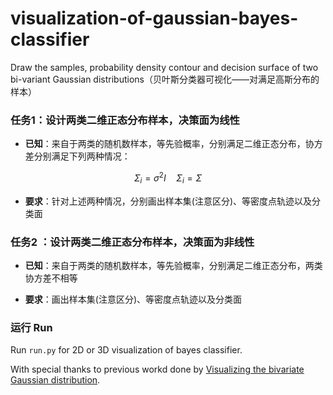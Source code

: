 # visualization-of-gaussian-bayes-classifier
Draw the samples, probability density contour and decision surface of two bi-variant Gaussian distributions（贝叶斯分类器可视化——对满足高斯分布的样本）


### 任务1：设计两类二维正态分布样本，决策面为线性

* **已知**：来自于两类的随机数样本，等先验概率，分别满足二维正态分布，协方差分别满足下列两种情况：

$$\Sigma_{i}=\sigma^{2} I \quad \Sigma_{i}=\Sigma$$

* **要求**：针对上述两种情况，分别画出样本集(注意区分)、等密度点轨迹以及分类面

### 任务2 ：设计两类二维正态分布样本，决策面为非线性

* **已知**：来自于两类的随机数样本，等先验概率，分别满足二维正态分布，两类协方差不相等

* **要求**：画出样本集(注意区分)、等密度点轨迹以及分类面


### 运行 Run
Run `run.py` for 2D or 3D visualization of bayes classifier.


With special thanks to previous workd done by [Visualizing the bivariate Gaussian distribution](https://scipython.com/blog/visualizing-the-bivariate-gaussian-distribution/).
